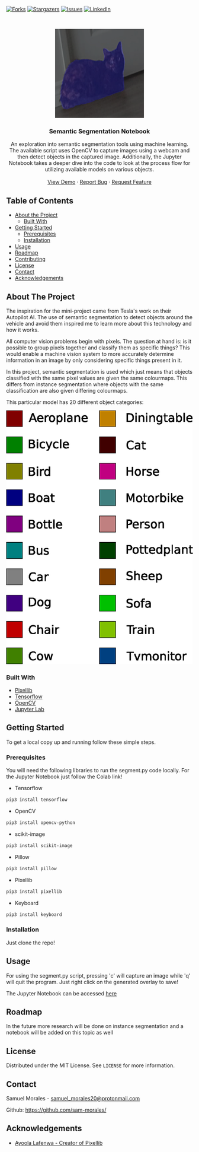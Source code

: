 <!-- PROJECT SHIELDS -->
<!--
*** I'm using markdown "reference style" links for readability.
*** Reference links are enclosed in brackets [ ] instead of parentheses ( ).
*** See the bottom of this document for the declaration of the reference variables
*** for contributors-url, forks-url, etc. This is an optional, concise syntax you may use.
*** https://www.markdownguide.org/basic-syntax/#reference-style-links
-->
[![Forks][forks-shield]][forks-url]
[![Stargazers][stars-shield]][stars-url]
[![Issues][issues-shield]][issues-url]
[![LinkedIn][linkedin-shield]][linkedin-url]



<!-- PROJECT LOGO -->
<br />
<p align="center">
  <a href="https://github.com/sam-morales/semantic-segmentation/">
    <img src="images/cat.png" alt="Logo" width="240" height="240">
  </a>

  <h3 align="center">Semantic Segmentation Notebook</h3>

  <p align="center">
    An exploration into semantic segmentation tools using machine learning. The available script uses OpenCV to capture images using a webcam and then detect objects in the captured image. Additionally, the Jupyter Notebook takes a deeper dive into the code to look at the process flow for utilizing available models on various objects.
    <br />
    <br />
    <a href="https://colab.research.google.com/drive/1dPU-b7ISLplrhSSTcY6jrxpo7xWnfV_E?usp=sharing">View Demo</a>
    ·
    <a href="https://github.com/github_username/repo_name/issues">Report Bug</a>
    ·
    <a href="https://github.com/github_username/repo_name/issues">Request Feature</a>
  </p>
</p>



<!-- TABLE OF CONTENTS -->
## Table of Contents

* [About the Project](#about-the-project)
  * [Built With](#built-with)
* [Getting Started](#getting-started)
  * [Prerequisites](#prerequisites)
  * [Installation](#installation)
* [Usage](#usage)
* [Roadmap](#roadmap)
* [Contributing](#contributing)
* [License](#license)
* [Contact](#contact)
* [Acknowledgements](#acknowledgements)



<!-- ABOUT THE PROJECT -->
## About The Project

The inspiration for the mini-project came from Tesla's work on their Autopilot AI. The use of semantic segmentation to detect objects around the vehicle and avoid them inspired me to learn more about this technology and how it works.

All computer vision problems begin with pixels. The question at hand is: is it possible to group pixels together and classify them as specific things? This would enable a machine vision system to more accurately determine information in an image by only considering specific things present in it.

In this project, semantic segmentation is used which just means that objects classified with the same pixel values are given the same colourmaps. This differs from instance segmentation where objects with the same classification are also given differing colourmaps. 

This particular model has 20 different object categories:

![Alt text](images/categories.png?raw=true "Title")


### Built With

* [Pixellib]()
* [Tensorflow]()
* [OpenCV]()
* [Jupyter Lab]()



<!-- GETTING STARTED -->
## Getting Started

To get a local copy up and running follow these simple steps.

### Prerequisites

You will need the following libraries to run the segment.py code locally. For the Jupyter Notebook just follow the Colab link!
* Tensorflow
```sh
pip3 install tensorflow
```
* OpenCV
```sh
pip3 install opencv-python
```
* scikit-image
```sh
pip3 install scikit-image
```
* Pillow
```sh
pip3 install pillow
```
* Pixellib
```sh
pip3 install pixellib
```
* Keyboard
```sh
pip3 install keyboard
```
### Installation

Just clone the repo!


## Usage

For using the segment.py script, pressing 'c' will capture an image while 'q' will quit the program. 
Just right click on the generated overlay to save!

The Jupyter Notebook can be accessed [here](https://colab.research.google.com/drive/1dPU-b7ISLplrhSSTcY6jrxpo7xWnfV_E?usp=sharing)


<!-- ROADMAP -->
## Roadmap

In the future more research will be done on instance segmentation and a notebook will be added on this topic as well



<!-- LICENSE -->
## License

Distributed under the MIT License. See `LICENSE` for more information.



<!-- CONTACT -->
## Contact

Samuel Morales - samuel_morales20@protonmail.com

Github: https://github.com/sam-morales/


<!-- ACKNOWLEDGEMENTS -->
## Acknowledgements

* [Ayoola Lafenwa - Creator of Pixellib]()





<!-- MARKDOWN LINKS & IMAGES -->
<!-- https://www.markdownguide.org/basic-syntax/#reference-style-links -->
[forks-shield]: https://img.shields.io/github/forks/github_username/repo.svg?style=flat-square
[forks-url]: https://github.com/sam-morales/semantic-segmentation/network/members
[stars-shield]: https://img.shields.io/github/stars/github_username/repo.svg?style=flat-square
[stars-url]: https://github.com/sam-morales/semantic-segmentation/stargazers
[issues-shield]: https://img.shields.io/github/issues/github_username/repo.svg?style=flat-square
[issues-url]: https://github.com/sam-morales/semantic-segmentation/issues
[linkedin-shield]: https://img.shields.io/badge/-LinkedIn-black.svg?style=flat-square&logo=linkedin&colorB=555
[linkedin-url]: https://www.linkedin.com/in/samuel-morales-lssgb/
[product-screenshot]: images/screenshot.png
